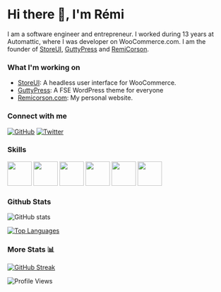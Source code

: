 # Hi there 👋, I'm Rémi

I am a software engineer and entrepreneur. I worked during 13 years at Automattic, where I was developer on WooCommerce.com. I am the founder of [StoreUI](https://storeui.net), [GuttyPress](https://guttypress.com) and [RemiCorson](https://remicorson.com).

### What I'm working on

- [StoreUI](https://storeui.net): A headless user interface for WooCommerce.
- [GuttyPress](https://guttypress.com): A FSE WordPress theme for everyone
- [Remicorson.com](https://remicorson.com): My personal website.

### Connect with me

[![GitHub](https://img.shields.io/badge/GitHub-181717.svg?style=for-the-badge&logo=GitHub&logoColor=white)](https://github.com/corsonr)
[![Twitter](https://img.shields.io/badge/Twitter-1DA1F2.svg?style=for-the-badge&logo=Twitter&logoColor=white)](https://twitter.com/remicorson)

### Skills

<picture>
  <source media="(prefers-color-scheme: dark)" srcset="https://raw.githubusercontent.com/onemarc/tech-icons/main/icons/react-dark.svg">
  <source media="(prefers-color-scheme: light)" srcset="https://raw.githubusercontent.com/onemarc/tech-icons/main/icons/react-light.svg">
  <img src="https://raw.githubusercontent.com/onemarc/tech-icons/main/icons/react-light.svg" width="55">
</picture>
<picture>
  <source media="(prefers-color-scheme: dark)" srcset="https://raw.githubusercontent.com/onemarc/tech-icons/main/icons/php-dark.svg">
  <source media="(prefers-color-scheme: light)" srcset="https://raw.githubusercontent.com/onemarc/tech-icons/main/icons/php-light.svg">
  <img src="https://raw.githubusercontent.com/onemarc/tech-icons/main/icons/php-light.svg" width="55">
</picture>
<picture>
  <source media="(prefers-color-scheme: dark)" srcset="https://raw.githubusercontent.com/onemarc/tech-icons/main/icons/javascript.svg">
  <source media="(prefers-color-scheme: light)" srcset="https://raw.githubusercontent.com/onemarc/tech-icons/main/icons/javascript.svg">
  <img src="https://raw.githubusercontent.com/onemarc/tech-icons/main/icons/javascript.svg" width="55">
</picture>
<picture>
  <source media="(prefers-color-scheme: dark)" srcset="https://raw.githubusercontent.com/onemarc/tech-icons/main/icons/html.svg">
  <source media="(prefers-color-scheme: light)" srcset="https://raw.githubusercontent.com/onemarc/tech-icons/main/icons/html-light.svg">
  <img src="https://raw.githubusercontent.com/onemarc/tech-icons/main/icons/html-light.svg" width="55">
</picture>
<picture>
  <source media="(prefers-color-scheme: dark)" srcset="https://raw.githubusercontent.com/onemarc/tech-icons/main/icons/css.svg">
  <source media="(prefers-color-scheme: light)" srcset="https://raw.githubusercontent.com/onemarc/tech-icons/main/icons/css-light.svg">
  <img src="https://raw.githubusercontent.com/onemarc/tech-icons/main/icons/css-light.svg" width="55">
</picture>
<picture>
  <source media="(prefers-color-scheme: dark)" srcset="https://raw.githubusercontent.com/onemarc/tech-icons/main/icons/wordpress.svg">
  <source media="(prefers-color-scheme: light)" srcset="https://raw.githubusercontent.com/onemarc/tech-icons/main/icons/wordpress.svg">
  <img src="https://raw.githubusercontent.com/onemarc/tech-icons/main/icons/wordpress.svg" width="55">
</picture>

### Github Stats  

![GitHub stats](https://github-readme-stats.vercel.app/api?username=corsonr&show_icons=true&theme=transparent&hide_border=true&count_private=true)

[![Top Languages](https://github-readme-stats.vercel.app/api/top-langs/?username=corsonr&layout=compact&theme=transparent&hide_border=true)](https://github.com/corsonr)

### More Stats 📊
[![GitHub Streak](https://github-readme-streak-stats.herokuapp.com/?user=corsonr&theme=transparent&hide_border=true)](https://github.com/corsonr)

![Profile Views](https://komarev.com/ghpvc/?username=corsonr&color=brightgreen)